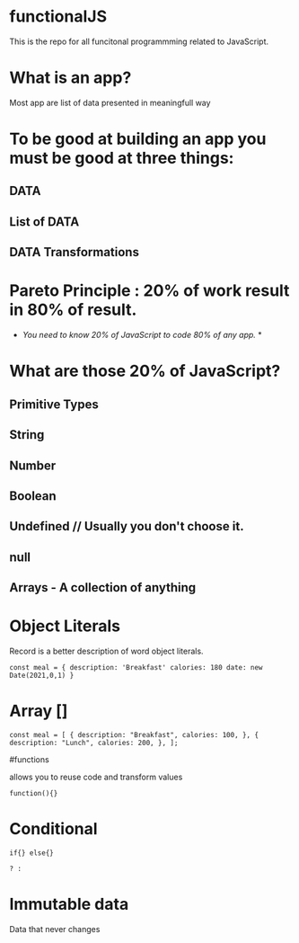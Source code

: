 # functionalJS


This is the repo for all funcitonal programmming related to JavaScript.


# What is an app?
Most app are list of data presented in meaningfull way

# To be good at building an app you must be good at three things:

## DATA
## List of DATA
## DATA Transformations

# Pareto Principle : 20% of work result in 80% of result.

* _You need to know 20% of JavaScript to code 80% of any app._ *

# What are those 20% of JavaScript?

## Primitive Types
## String
## Number
## Boolean
## Undefined // Usually you don't choose it.
## null
## Arrays - A collection of anything

# Object Literals

Record is a better description of word object literals.

`const meal = {
description: 'Breakfast'
calories: 180
date: new Date(2021,0,1)
}`

# Array []

`const meal = [
  {
    description: "Breakfast",
    calories: 100,
  },
  {
    description: "Lunch",
    calories: 200,
  },
];`


#functions

allows you to reuse code and transform values

`function(){}`

# Conditional

`if{} else{}`

`? :`


# Immutable data

Data that never changes






